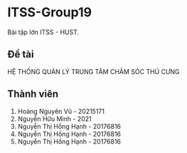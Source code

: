 # ITSS-Group19
Bài tập lớn ITSS - HUST. 

## Đề tài 
HỆ THỐNG QUẢN LÝ TRUNG TÂM CHĂM SÓC THÚ CƯNG

## Thành viên
1. Hoàng Nguyên Vũ - 20215171
2. Nguyễn Hữu Minh - 2021
3. Nguyễn Thị Hồng Hạnh - 20176816
4. Nguyễn Thị Hồng Hạnh - 20176816
5. Nguyễn Thị Hồng Hạnh - 20176816